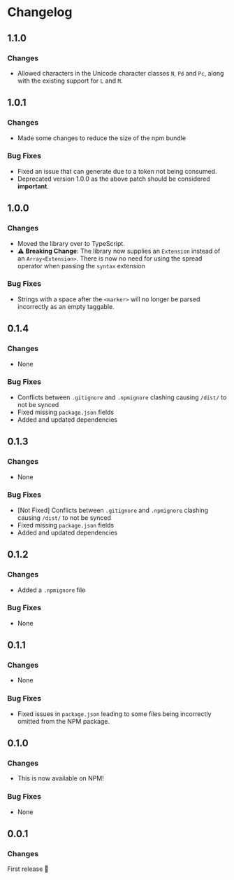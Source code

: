 # Changelog

## 1.1.0

### Changes

- Allowed characters in the Unicode character classes `N`, `Pd` and `Pc`, along with the existing support for `L` and `M`.

## 1.0.1

### Changes

- Made some changes to reduce the size of the npm bundle

### Bug Fixes

- Fixed an issue that can generate due to a token not being consumed.
- Deprecated version 1.0.0 as the above patch should be considered **important**.

## 1.0.0

### Changes

- Moved the library over to TypeScript.
- ⚠️ **Breaking Change**: The library now supplies an `Extension` instead of an `Array<Extension>`. There is now no need for using the spread operator when passing the `syntax` extension

### Bug Fixes

- Strings with a space after the `<marker>` will no longer be parsed incorrectly as an empty taggable.

## 0.1.4

### Changes

- None

### Bug Fixes

- Conflicts between `.gitignore` and `.npmignore` clashing causing `/dist/` to not be synced
- Fixed missing `package.json` fields
- Added and updated dependencies

## 0.1.3

### Changes

- None

### Bug Fixes

- [Not Fixed] Conflicts between `.gitignore` and `.npmignore` clashing causing `/dist/` to not be synced
- Fixed missing `package.json` fields
- Added and updated dependencies

## 0.1.2

### Changes

- Added a `.npmignore` file

### Bug Fixes

- None

## 0.1.1

### Changes

- None

### Bug Fixes

- Fixed issues in `package.json` leading to some files being incorrectly omitted from the NPM package.

## 0.1.0

### Changes

- This is now available on NPM!

### Bug Fixes

- None

## 0.0.1

### Changes

First release 🎉
